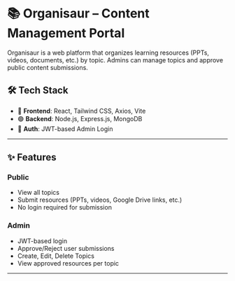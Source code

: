 # 📚 Organisaur – Content Management Portal

Organisaur is a web platform that organizes learning resources (PPTs, videos, documents, etc.) by topic. Admins can manage topics and approve public content submissions.

## 🛠️ Tech Stack

- 🔷 **Frontend**: React, Tailwind CSS, Axios, Vite
- 🟢 **Backend**: Node.js, Express.js, MongoDB
- 🔐 **Auth**: JWT-based Admin Login

---

## ✨ Features

### Public
- View all topics
- Submit resources (PPTs, videos, Google Drive links, etc.)
- No login required for submission

### Admin
- JWT-based login
- Approve/Reject user submissions
- Create, Edit, Delete Topics
- View approved resources per topic

---


